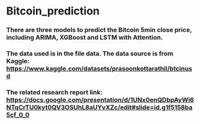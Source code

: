 # Bitcoin_prediction

### There are three models to predict the Bitcoin 5min close price, including ARIMA, XGBoost and LSTM with Attention.
### The data used is in the file data. The data source is from Kaggle: https://www.kaggle.com/datasets/prasoonkottarathil/btcinusd
### The related research report link: https://docs.google.com/presentation/d/1UNx0enQDbpAyWi6NTqCrTU0kyt0QV3OSUhL8aUYvXZc/edit#slide=id.g1f5158ba5cf_0_0

